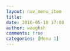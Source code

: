 ```yaml
---
layout: nav_menu_item
title: 
date: 2016-05-10 17:08
author: waughsh
comments: true
categories: [Menu 1]
---
```

 
